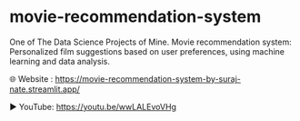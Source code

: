 # movie-recommendation-system
One of The Data Science Projects of Mine.
Movie recommendation system: Personalized film suggestions based on user preferences, using machine learning and data analysis.

🌐 Website : https://movie-recommendation-system-by-suraj-nate.streamlit.app/

▶️ YouTube: https://youtu.be/wwLALEvoVHg